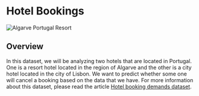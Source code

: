 # Hotel Bookings

![Algarve Portugal Resort](https://static-new.lhw.com/HotelImages/Final/LW1306/lw1306_82442005_720x450.jpg)

## Overview
In this dataset, we will be analyzing two hotels that are located in Portugal.  One is a resort hotel located in the region of Algarve and the other is a city hotel located in the city of Lisbon.  We want to predict whether some one will cancel a booking based on the data that we have.  For more information about this dataset, please read the article [Hotel booking demands dataset](https://www.sciencedirect.com/science/article/pii/S2352340918315191?via%3Dihub).
